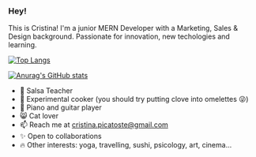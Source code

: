 ### Hey!

This is Cristina! I'm a junior MERN Developer with a Marketing, Sales & Design background. Passionate for innovation, new techologies and learning.

[![Top Langs](https://github-readme-stats.vercel.app/api/top-langs/?username=cristinapicatoste&layout=compact)](https://github.com/cristinapicatoste/github-readme-stats)

[![Anurag's GitHub stats](https://github-readme-stats.vercel.app/api?username=cristinapicatoste&show_icons=true&theme=radical)](https://github.com/cristinapicatoste/github-readme-stats)

* 💃 Salsa Teacher
* 🍳 Experimental cooker (you should try putting clove into omelettes 😜)
* 🎼 Piano and guitar player
* 😸 Cat lover
* 📫 Reach me at cristina.picatoste@gmail.com
* ✨ Open to collaborations 
* 🔥 Other interests: yoga, travelling, sushi, psicology, art, cinema...
